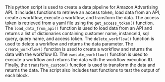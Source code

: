 This python script is used to create a data pipeline for Amazon Advertising API. It includes functions to retrieve an access token, load data from an API, create a workflow, execute a workflow, and transform the data. The access token is retrieved from a yaml file using the `get_access_token()` function. The `load_data_from_api()` function is used to load data from an API and returns a list of dictionaries containing customer name, instanceId, sql query, query name, and access token. The `delete_workflow()` function is used to delete a workflow and returns the data parameter. The `create_workflow()` function is used to create a workflow and returns the data with the workflow ID. The `execute_workflow()` function is used to execute a workflow and returns the data with the workflow execution ID. Finally, the `transform_custom()` function is used to transform the data and returns the data. The script also includes test functions to test the output of each block.
